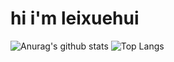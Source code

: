 
# hi i'm leixuehui

![Anurag's github stats](https://github-readme-stats.vercel.app/api?username=leixuehui&theme=vue-dark)
![Top Langs](https://github-readme-stats.vercel.app/api/top-langs/?username=leixuehui&theme=vue-dark)

